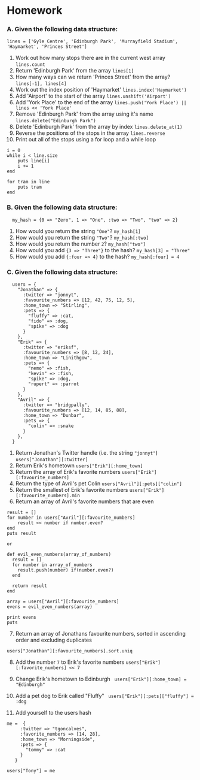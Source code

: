 # Homework

### A. Given the following data structure:

```
lines = ['Gyle Centre', 'Edinburgh Park', 'Murrayfield Stadium', 'Haymarket', 'Princes Street']
```

1. Work out how many stops there are in the current west array ```lines.count```
2. Return 'Edinburgh Park' from the array ```lines[1]```
3. How many ways can we return 'Princes Street' from the array? ```lines[-1], lines[4]```
4. Work out the index position of 'Haymarket' ```lines.index('Haymarket')```
5. Add 'Airport' to the start of the array ```lines.unshift('Airport')```
6. Add 'York Place' to the end of the array ```lines.push('York Place') || lines << 'York Place'```
7. Remove 'Edinburgh Park' from the array using it's name ``` lines.delete("Edinburgh Park") ```  
8. Delete 'Edinburgh Park' from the array by index ``` lines.delete_at(1) ```
9. Reverse the positions of the stops in the array ```lines.reverse```
10. Print out all of the stops using a for loop and a while loop

```
i = 0
while i < line.size
	puts line[i]
	i += 1
end

```

```
for tram in line
	puts tram
end

```


### B. Given the following data structure:

```
  my_hash = {0 => "Zero", 1 => "One", :two => "Two", "two" => 2}
```

1. How would you return the string `"One"`? ``` my_hash[1] ```
2. How would you return the string `"Two"`? ``` my_hash[:two] ```
3. How would you return the number `2`?  ``` my_hash["two"] ```
4. How would you add `{3 => "Three"}` to the hash? ``` my_hash[3] = "Three" ```
5. How would you add `{:four => 4}` to the hash? ``` my_hash[:four] = 4 ```


### C. Given the following data structure:

```
  users = {
    "Jonathan" => {
      :twitter => "jonnyt",
      :favourite_numbers => [12, 42, 75, 12, 5],
      :home_town => "Stirling",
      :pets => {
        "fluffy" => :cat,
        "fido" => :dog,
        "spike" => :dog
      }
    },
    "Erik" => {
      :twitter => "eriksf",
      :favourite_numbers => [8, 12, 24],
      :home_town => "Linithgow",
      :pets => {
        "nemo" => :fish,
        "kevin" => :fish,
        "spike" => :dog,
        "rupert" => :parrot
      }
    },
    "Avril" => {
      :twitter => "bridgpally",
      :favourite_numbers => [12, 14, 85, 88],
      :home_town => "Dunbar",
      :pets => {
        "colin" => :snake
      }
    },
  }
```

1. Return Jonathan's Twitter handle (i.e. the string `"jonnyt"`) ``` users["Jonathan"][:twitter] ```
2. Return Erik's hometown ``` users["Erik"][:home_town] ```
3. Return the array of Erik's favorite numbers ``` users["Erik"][:favourite_numbers] ```
4. Return the type of Avril's pet Colin ``` users["Avril"][:pets]["colin"] ```
5. Return the smallest of Erik's favorite numbers ``` users["Erik"][:favourite_numbers].min ```
6. Return an array of Avril's favorite numbers that are even

```
result = []
for number in users["Avril"][:favourite_numbers]
	result << number if number.even?
end
puts result

or

def evil_even_numbers(array_of_numbers)
  result = []
  for number in array_of_numbers
    result.push(number) if(number.even?)
  end

  return result
end

array = users["Avril"][:favourite_numbers]
evens = evil_even_numbers(array)

print evens
puts
```

7. Return an array of Jonathans favourite numbers, sorted in ascending order and excluding duplicates

```
users["Jonathan"][:favourite_numbers].sort.uniq
```

8. Add the number `7` to Erik's favorite numbers ``` users["Erik"][:favorite_numbers] << 7 ```

9. Change Erik's hometown to Edinburgh ```  users["Erik"][:home_town] = "Edinburgh" ```

10. Add a pet dog to Erik called "Fluffy" ```  users["Erik"][:pets]["fluffy"] = :dog ```

11. Add yourself to the users hash

```
me =  {
     :twitter => "tgoncalves",
     :favorite_numbers => [14, 28],
     :home_town => "Morningside",
     :pets => {
       "tommy" => :cat
     }
   }

users["Tony"] = me 

```
